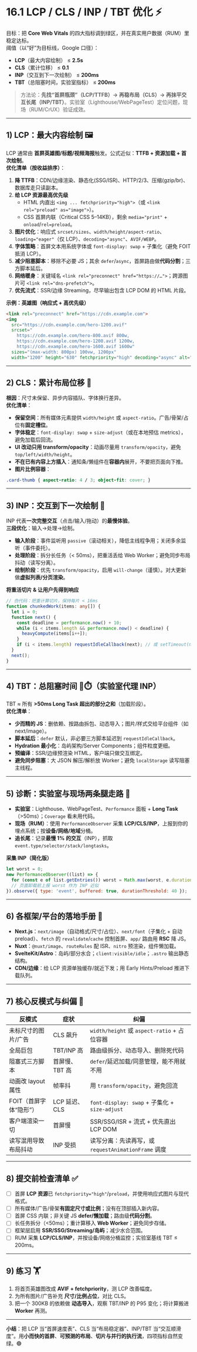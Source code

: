 # 16.1 LCP / CLS / INP / TBT 优化 ⚡

目标：把 **Core Web Vitals** 的四大指标调到绿区，并在真实用户数据（RUM）里稳定达标。  
阈值（以“好”为目标线，Google 口径）：
- **LCP**（最大内容绘制） ≤ **2.5s**
- **CLS**（累计位移） ≤ **0.1**
- **INP**（交互到下一次绘制） ≤ **200ms**
- **TBT**（总阻塞时间，实验室指标） ≤ **200ms**

> 方法论：**先找“首屏瓶颈”（LCP/TTFB）→ 再稳布局（CLS）→ 再抹平交互长尾（INP/TBT）**。实验室（Lighthouse/WebPageTest）定位问题，现场（RUM/CrUX）验证成效。

---

## 1) LCP：最大内容绘制 🖼️

LCP 通常由 **首屏英雄图/标题/视频海报**触发。公式近似：**TTFB + 资源加载 + 首次绘制**。  
**优化清单（按收益排序）**：
1. **降 TTFB**：CDN/边缘渲染、静态化(SSG/ISR)、HTTP/2/3、压缩(gzip/br)、数据库走只读副本。
2. **给 LCP 资源最高优先级**  
   - HTML 内直出 `<img ... fetchpriority="high">`（或 `<link rel="preload" as="image">`）。  
   - CSS 首屏内联（Critical CSS 5–14KB），剩余 `media="print"` + `onload`/`rel=preload`。
3. **图片优化**：响应式 `srcset/sizes`、`width/height/aspect-ratio`、`loading="eager"`（仅 LCP）、`decoding="async"`、`AVIF/WEBP`。  
4. **字体策略**：首屏文本用系统字体或 `font-display: swap` + 子集化（避免 FOIT 抵消 LCP）。  
5. **减少阻塞脚本**：移除不必要 JS；其余 `defer`/`async`，首屏路由做**代码分割**；三方脚本延后。  
6. **网络暖身**：关键域名 `<link rel="preconnect" href="https://…">`；跨源图片可 `<link rel="dns-prefetch">`。  
7. **优先流式**：SSR/边缘 Streaming，尽早输出包含 LCP DOM 的 HTML 片段。

**示例：英雄图（响应式 + 高优先级）**
```html
<link rel="preconnect" href="https://cdn.example.com">
<img
  src="https://cdn.example.com/hero-1200.avif"
  srcset="
    https://cdn.example.com/hero-800.avif 800w,
    https://cdn.example.com/hero-1200.avif 1200w,
    https://cdn.example.com/hero-1600.avif 1600w"
  sizes="(max-width: 800px) 100vw, 1200px"
  width="1200" height="630" fetchpriority="high" decoding="async" alt="Hero">
```

---

## 2) CLS：累计布局位移 🧱

**根因**：尺寸未保留、异步内容插队、字体换行差异。  
**优化清单**：
- **保留空间**：所有媒体元素提供 `width/height` 或 `aspect-ratio`。广告/骨架/占位有**固定槽位**。  
- **字体稳定**：`font-display: swap` + `size-adjust`（或在本地预估 metrics），避免加载后回流。  
- **UI 改动只用 transform/opacity**：动画尽量用 `transform/opacity`，避免 `top/left/width/height`。  
- **不在已有内容上方插入**：通知条/懒组件在**容器内**展开，不要把页面向下推。  
- **图片比例容器**：
```css
.card-thumb { aspect-ratio: 4 / 3; object-fit: cover; }
```

---

## 3) INP：交互到下一次绘制 🎯

INP 代表**一次完整交互**（点击/输入/拖动）的**最慢体验**。  
**三段优化**：输入→处理→绘制。

- **输入阶段**：事件监听用 `passive`（滚动相关），降低主线程争用；关闭多余监听（事件委托）。  
- **处理阶段**：拆分长任务（< 50ms），把重活丢给 Web Worker；避免同步布局抖动（读写分离）。  
- **绘制阶段**：优先 `transform/opacity`，启用 `will-change`（谨慎）。对大更新做**虚拟列表/分页渲染**。

**将重活切片 & 让用户先得到响应**
```ts
// 伪代码：把重计算切片，保持每片 < 16ms
function chunkedWork(items: any[]) {
  let i = 0;
  function next() {
    const deadline = performance.now() + 10;
    while (i < items.length && performance.now() < deadline) {
      heavyCompute(items[i++]);
    }
    if (i < items.length) requestIdleCallback(next); // 或 setTimeout(next, 0)
  }
  next();
}
```

---

## 4) TBT：总阻塞时间 🧱⏱️（实验室代理 INP）

TBT ≈ 所有 **>50ms Long Task 超出的部分之和**（加载阶段）。  
**优化清单**：
- **少而精的 JS**：删依赖、按路由拆包、动态导入；图片/样式交给平台组件（如 next/image）。  
- **脚本延后**：`defer` 默认，非必要三方脚本延迟到 `requestIdleCallback`。  
- **Hydration 最小化**：岛屿架构/Server Components；组件粒度更细。  
- **预编译**：SSR/边缘预渲染 HTML，客户端只做交互绑定。  
- **避免同步阻塞**：大 JSON 解压/解析放 Worker；避免 `localStorage` 读写阻塞主线程。

---

## 5) 诊断：实验室与现场两条腿走路 🔬

- **实验室**：Lighthouse、WebPageTest、`Performance` 面板 + **Long Task**（>50ms）；`Coverage` 看未用代码。  
- **现场（RUM）**：使用 `PerformanceObserver` 采集 **LCP/CLS/INP**，上报到你的埋点系统；按**设备/网络/地域**分桶。  
- **追长尾**：记录**最慢 1% 的交互**（INP），抓取 `event.type/selector/stack/longtasks`。

**采集 INP（简化版）**
```js
let worst = 0;
new PerformanceObserver((list) => {
  for (const e of list.getEntries()) worst = Math.max(worst, e.duration);
  // 页面卸载前上报 worst 作为 INP 近似
}).observe({ type: 'event', buffered: true, durationThreshold: 40 });
```

---

## 6) 各框架/平台的落地手册 🧰

- **Next.js**：`next/image`（自动格式/尺寸/占位）、`next/font`（子集化 + 自动 preload）、`fetch` 的 `revalidate`/`cache` 控制首屏、`app/` 路由用 **RSC** 降 JS。  
- **Nuxt**：`@nuxt/image`、`routeRules` 配 ISR、`nitro` 预渲染，组件懒加载。  
- **SvelteKit/Astro**：岛屿/部分水合；`client:visible/idle`；`.astro` 输出静态结构。  
- **CDN/边缘**：给 LCP 资源单独缓存/就近下发；用 Early Hints/Preload 推进下载队列。

---

## 7) 核心反模式与纠偏 🧨

| 反模式 | 症状 | 纠偏 |
|---|---|---|
| 未标尺寸的图片/广告 | CLS 飙升 | `width/height` 或 `aspect-ratio` + 占位容器 |
| 全局巨包 | TBT/INP 高 | 路由级拆分、动态导入、删除死代码 |
| 阻塞式三方脚本 | 首屏慢、TBT 高 | `defer`/延迟加载/同意管理，能不用就不用 |
| 动画改 layout 属性 | 帧率抖 | 用 `transform/opacity`，避免回流 |
| FOIT（首屏字体“隐形”） | LCP 延迟、CLS | `font-display: swap` + 子集化 + `size-adjust` |
| 客户端渲染一切 | 首屏慢 | SSR/SSG/ISR + 流式 + 优先直出 LCP DOM |
| 读写混用导致布局抖动 | INP 受损 | 读写分离：先读再写，或 `requestAnimationFrame` 调度 |

---

## 8) 提交前检查清单 ✅

- [ ] 首屏 **LCP 资源**已 `fetchpriority="high"`/`preload`，并使用响应式图片与现代格式。  
- [ ] 所有媒体/广告/骨架**有固定尺寸或比例**；没有在顶部插入新内容。  
- [ ] 首屏 CSS 内联；非关键 JS **defer/懒加载**；路由级**代码分割**。  
- [ ] 长任务拆分（<50ms）；重计算移入 **Web Worker**；避免同步存储。  
- [ ] 框架层启用 **SSR/SSG/Streaming/岛屿**；减少水合范围。  
- [ ] RUM 采集 **LCP/CLS/INP**，并按设备/网络分桶监控；实验室基线 TBT ≤ 200ms。

---

## 9) 练习 🏋️

1. 将首页英雄图改成 **AVIF + fetchpriority**，测 LCP 改善幅度。  
2. 为所有图片/广告补充 **尺寸/比例占位**，对比 CLS。  
3. 把一个 300KB 的依赖做 **动态导入**，观察 TBT/INP 的 P95 变化；将计算搬进 **Worker** 再测。  

---

**小结**：把 LCP 当“首屏速度表”、CLS 当“布局稳定器”、INP/TBT 当“交互顺滑度”。用**小而快的首屏**、**可预测的布局**、**切片与并行的执行流**，四项指标自然变绿。🟢

